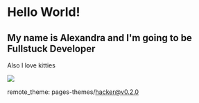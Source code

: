 # Hello World! 

## My name is Alexandra and I'm going to be Fullstuck Developer

Also I love kitties

![](https://klike.net/uploads/posts/2019-07/medium/1564314090_3.jpg)

remote_theme: pages-themes/hacker@v0.2.0

